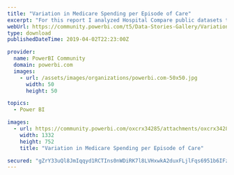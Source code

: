 ```yaml
---
title: "Variation in Medicare Spending per Episode of Care"
excerpt: "For this report I analyzed Hospital Compare public datasets to identify Medicare's costliest states and hospitals. The range between highest and"
webUrl: https://community.powerbi.com/t5/Data-Stories-Gallery/Variation-in-Medicare-Spending-per-Episode-of-Care/m-p/660582
type: download
publishedDateTime: 2019-04-02T22:23:00Z

provider:
  name: PowerBI Community
  domain: powerbi.com
  images:
    - url: /assets/images/organizations/powerbi.com-50x50.jpg
      width: 50
      height: 50

topics:
  - Power BI

images:
  - url: https://community.powerbi.com/oxcrx34285/attachments/oxcrx34285/DataStoriesGallery/2584/1/Capture.PNG
    width: 1332
    height: 752
    title: "Variation in Medicare Spending per Episode of Care"

secured: "gZrY33uQl8JmIqqyd1RCTIns0nWDiRK7l8LVHxwkA2duxFLjlFqs6951b6IFzAsd82efen3wPqj7XoLeAQsb+zBuibGAbezTy10Cqwf0r5+ePTzzZAqolYV/j0yFqilDpcpMdH6Nzxb34/HAeK1JJAit2FyWLlRY1S27t2XYAG8GxmgzCj5S2eFcw3PypUbjM8KaDFS5OZSOXYtWBEn49iBPxIYnX3P/yFDGaigSN/N7FMGk5oNb2pYRfKTGbHfECFm91g2LwFbKmgtHks+JPSM3mZInKTRXfwhqPUQKzW4TlN6zqBR0gB4pG7HRU4Zn/LwCLeydsQnLRS2nn3n2Er6CVQxoJCMfHU3usVEK5Ud/UyNCe5S2BvIQo4L3MGks;Qkv0CUVfuYdDSw4pcAAY0g=="
---
```


